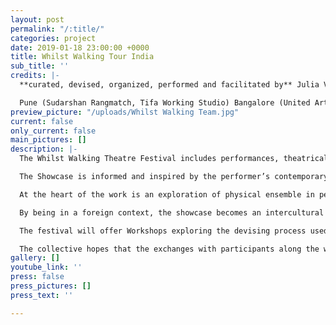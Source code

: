 ```yaml
---
layout: post
permalink: "/:title/"
categories: project
date: 2019-01-18 23:00:00 +0000
title: Whilst Walking Tour India
sub_title: ''
credits: |-
  **curated, devised, organized, performed and facilitated by** Julia Vandehof, Niall Fallon, Titas Dutta, Ainhoa Hevia Uria, Matteo Carpi, Gina Battle Oliva, Vivek Kumar

  Pune (Sudarshan Rangmatch, Tifa Working Studio) Bangalore (United Arts Foundation) , Shantiniketan (Forest Art Retreat) , Kolkata (Padatik Theatre), Agra (UP 80), Dehli, Mumbai (The Castiko Space)
preview_picture: "/uploads/Whilst Walking Team.jpg"
current: false
only_current: false
main_pictures: []
description: |-
  The Whilst Walking Theatre Festival includes performances, theatrical experiments, and workshops, all pointing towards their unique use of a Theatre Lab setting.

  The Showcase is informed and inspired by the performer’s contemporary European contexts, alongside myths and the personal stories of the creators. The collective is for the first time present in front of Indian audiences exploring the universal appeal of creation methods.

  At the heart of the work is an exploration of physical ensemble in performance. By using the body as a physical tool for creation, they explore the idea of a collective unconscious. In connection with their training, they are a group that searches for organic, historical and mythical means of communication through the body in theatre.

  By being in a foreign context, the showcase becomes an intercultural exchange, inviting precise feedback that will develop the company’s strategies to question the function of performance worldwide.

  The festival will offer Workshops exploring the devising process used by the collective. But like with every devising group, the collective has a way of working that is malleable and welcoming to the participation of new members. This is a way for the group to share their methods of theatrical creation with young to mid-career artistes across India to evolve their shared performance vocabulary.

  The collective hopes that the exchanges with participants along the way will subsequently develop even the work that we present in each respective city.
gallery: []
youtube_link: ''
press: false
press_pictures: []
press_text: ''

---
```

